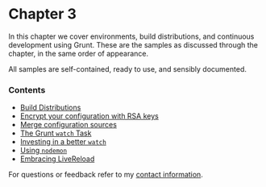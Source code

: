 # Chapter 3

In this chapter we cover environments, build distributions, and continuous development using Grunt. These are the samples as discussed through the chapter, in the same order of appearance.

All samples are self-contained, ready to use, and sensibly documented.

### Contents

- [Build Distributions](https://github.com/bevacqua/buildfirst/tree/master/ch03/01_distribution-config)
- [Encrypt your configuration with RSA keys](https://github.com/bevacqua/buildfirst/tree/master/ch03/02_rsa-config-encryption)
- [Merge configuration sources](https://github.com/bevacqua/buildfirst/tree/master/ch03/03_merging-config)
- [The Grunt `watch` Task](https://github.com/bevacqua/buildfirst/tree/master/ch03/04_watch-task)
- [Investing in a better `watch`](https://github.com/bevacqua/buildfirst/tree/master/ch03/05_better-watch-closely)
- [Using `nodemon`](https://github.com/bevacqua/buildfirst/tree/master/ch03/06_nodemon)
- [Embracing LiveReload](https://github.com/bevacqua/buildfirst/tree/master/ch03/07_livereload)

For questions or feedback refer to my [contact information](https://github.com/bevacqua/buildfirst#feedback).
